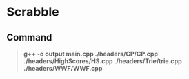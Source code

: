 # Scrabble
## Command

> **g++ -o output main.cpp ./headers/CP/CP.cpp ./headers/HighScores/HS.cpp ./headers/Trie/trie.cpp ./headers/WWF/WWF.cpp**
